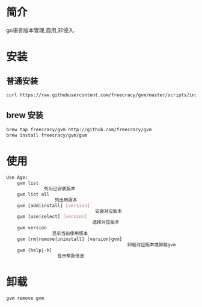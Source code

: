 # 简介
go语言版本管理,自用,非侵入.

# 安装

## 普通安装
```bash
curl https://raw.githubusercontent.com/freecracy/gvm/master/scripts/install | sh
```

## brew 安装
```sh
brew tap freecracy/gvm http://github.com/freecracy/gvm
brew install freecracy/gvm/gvm
```

# 使用
```bash
Use Age:
    gvm list
              列出已安装版本
    gvm list all
                  列出用版本
    gvm [add|install] [version]
                                 安装对应版本
    gvm [use|select] [version]
                                选择对应版本
    gvm version
                 显示当前使用版本
    gvm [rm|remove|uninstall] [version|gvm]
                                             卸载对应版本或卸载gvm
    gvm [help|-h]
                   显示帮助信息
```

# 卸载
```bash
gvm remove gvm
```


